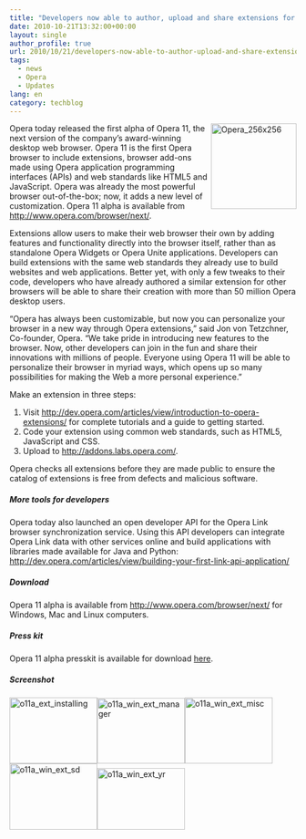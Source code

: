 ```yaml
---
title: "Developers now able to author, upload and share extensions for Opera 11 [Screenshot]"
date: 2010-10-21T13:32:00+00:00
layout: single
author_profile: true
url: 2010/10/21/developers-now-able-to-author-upload-and-share-extensions-for-opera-11-screenshot/
tags:
  - news
  - Opera
  - Updates
lang: en
category: techblog
---
```

[<img title="Opera_256x256" border="0" alt="Opera_256x256" align="right" src="http://lh4.ggpht.com/_vaUVXcmC3OI/TMA5guARvGI/AAAAAAAACzM/7DLAWsgFajU/Opera_256x256_thumb%5B1%5D.png?imgmax=800" width="150" height="150" />](http://lh5.ggpht.com/_vaUVXcmC3OI/TMA5fEpcBwI/AAAAAAAACzI/xS_7afozZdQ/s1600-h/Opera_256x256%5B3%5D.png)Opera today released the first alpha of Opera 11, the next version of the company’s award-winning desktop web browser. Opera 11 is the first Opera browser to include extensions, browser add-ons made using Opera application programming interfaces (APIs) and web standards like HTML5 and JavaScript. Opera was already the most powerful browser out-of-the-box; now, it adds a new level of customization. Opera 11 alpha is available from <http://www.opera.com/browser/next/>.

Extensions allow users to make their web browser their own by adding features and functionality directly into the browser itself, rather than as standalone Opera Widgets or Opera Unite applications. Developers can build extensions with the same web standards they already use to build websites and web applications. Better yet, with only a few tweaks to their code, developers who have already authored a similar extension for other browsers will be able to share their creation with more than 50 million Opera desktop users.

“Opera has always been customizable, but now you can personalize your browser in a new way through Opera extensions,” said Jon von Tetzchner, Co-founder, Opera. “We take pride in introducing new features to the browser. Now, other developers can join in the fun and share their innovations with millions of people. Everyone using Opera 11 will be able to personalize their browser in myriad ways, which opens up so many possibilities for making the Web a more personal experience.”

Make an extension in three steps:

  1. Visit <http://dev.opera.com/articles/view/introduction-to-opera-extensions/> for complete tutorials and a guide to getting started. 
  2. Code your extension using common web standards, such as HTML5, JavaScript and CSS. 
  3. Upload to <http://addons.labs.opera.com/>.

Opera checks all extensions before they are made public to ensure the catalog of extensions is free from defects and malicious software.

##### More tools for developers

Opera today also launched an open developer API for the Opera Link browser synchronization service. Using this API developers can integrate Opera Link data with other services online and build applications with libraries made available for Java and Python: <http://dev.opera.com/articles/view/building-your-first-link-api-application/>

##### Download

Opera 11 alpha is available from <http://www.opera.com/browser/next/> for Windows, Mac and Linux computers.

##### Press kit

Opera 11 alpha presskit is available for download [here](http://www.opera.com/media/presskit/Presskit-Opera11.00a.zip).

##### Screenshot

[<img title="o11a_ext_installing" border="0" alt="o11a_ext_installing" src="http://lh5.ggpht.com/_vaUVXcmC3OI/TMA5mIMkBdI/AAAAAAAACzU/2Kw4BW5c5JI/o11a_ext_installing_thumb.png?imgmax=800" width="154" height="116" />](http://lh6.ggpht.com/_vaUVXcmC3OI/TMA5kpLfVyI/AAAAAAAACzQ/zmY-0K-PbiE/s1600-h/o11a_ext_installing%5B2%5D.png)[<img title="o11a_win_ext_manager" border="0" alt="o11a_win_ext_manager" src="http://lh6.ggpht.com/_vaUVXcmC3OI/TMA5rXQYt7I/AAAAAAAACzc/pA_ChvJveV8/o11a_win_ext_manager_thumb.png?imgmax=800" width="154" height="115" />](http://lh5.ggpht.com/_vaUVXcmC3OI/TMA5pyvhVII/AAAAAAAACzY/jgvE39emXVI/s1600-h/o11a_win_ext_manager%5B2%5D.png)[<img title="o11a_win_ext_misc" border="0" alt="o11a_win_ext_misc" src="http://lh3.ggpht.com/_vaUVXcmC3OI/TMA5zCPWQ1I/AAAAAAAACzk/hKc0ltiNhKQ/o11a_win_ext_misc_thumb.png?imgmax=800" width="154" height="116" />](http://lh6.ggpht.com/_vaUVXcmC3OI/TMA5xtVL9vI/AAAAAAAACzg/fsOkp4C2O6Y/s1600-h/o11a_win_ext_misc%5B2%5D.png)[<img title="o11a_win_ext_sd" border="0" alt="o11a_win_ext_sd" src="http://lh4.ggpht.com/_vaUVXcmC3OI/TMA561n84hI/AAAAAAAACzs/eadm9_ouiHo/o11a_win_ext_sd_thumb.png?imgmax=800" width="154" height="116" />](http://lh6.ggpht.com/_vaUVXcmC3OI/TMA54vd3geI/AAAAAAAACzo/vJuqT4cHnsE/s1600-h/o11a_win_ext_sd%5B2%5D.png)[<img title="o11a_win_ext_yr" border="0" alt="o11a_win_ext_yr" src="http://lh5.ggpht.com/_vaUVXcmC3OI/TMA6AG-MBuI/AAAAAAAACz0/XVvt5H91PMQ/o11a_win_ext_yr_thumb.png?imgmax=800" width="154" height="108" />](http://lh5.ggpht.com/_vaUVXcmC3OI/TMA5-mSmTmI/AAAAAAAACzw/sUbAZ15hpTM/s1600-h/o11a_win_ext_yr%5B2%5D.png)